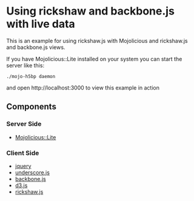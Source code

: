 # Using rickshaw and backbone.js with live data 

This is an example for using rickshaw.js with Mojolicious and rickshaw.js and backbone.js views.

If you have Mojolicious::Lite installed on your system you can start the server like this: 

    ./mojo-h5bp daemon

and open http://localhost:3000 to view this example in action

## Components

### Server Side

 - [Mojolicious::Lite](http://mojolicio.us)

### Client Side

 - [jquery](http://jquery.com)
 - [underscore.js](http://underscorejs.org)
 - [backbone.js](http://backbonejs.org)
 - [d3.js](http://d3js.org)
 - [rickshaw.js](code.shutterstock.com/rickshaw/)
 

